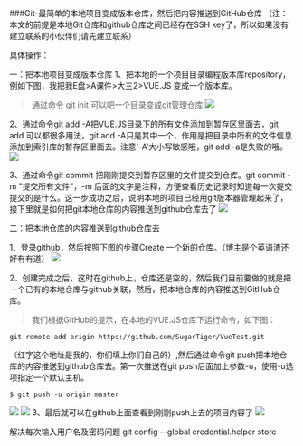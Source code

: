 ###Git-最简单的本地项目变成版本仓库，然后把内容推送到GitHub仓库
（注：本文的前提是本地Git仓库和github仓库之间已经存在SSH key了，所以如果没有建立联系的小伙伴们请先建立联系）

具体操作：

一：把本地项目变成版本仓库
1、把本地的一个项目目录编程版本库repository，例如下图，我把我E盘>A课件>大三2>VUE.JS 变成一个版本库。
> 通过命令 git init 可以吧一个目录变成git管理仓库
![](https://images2015.cnblogs.com/blog/1118105/201703/1118105-20170304200307126-1342942362.png)


2、通过命令git add -A把VUE.JS目录下的所有文件添加到暂存区里面去，git add 可以都很多用法，git add -A只是其中一个，作用是把目录中所有的文件信息添加到索引库的暂存区里面去。注意‘-A’大小写敏感哦，git add -a是失败的哦。
![](https://images2015.cnblogs.com/blog/1118105/201703/1118105-20170304201305032-1750286661.png)

3、通过命令git commit 把刚刚提交到暂存区里的文件提交到仓库。git commit -m "提交所有文件"，-m 后面的文字是注释，方便查看历史记录时知道每一次提交提交的是什么。这一步成功之后，说明本地的项目已经用git版本器管理起来了，接下里就是如何把git本地仓库的内容推送到github仓库去了
![](https://images2015.cnblogs.com/blog/1118105/201703/1118105-20170304201556407-1036188804.png)

二：把本地仓库的内容推送到github仓库去

1、登录github，然后按照下图的步骤Create 一个新的仓库。（博主是个英语渣还好有有道）
![](https://images2015.cnblogs.com/blog/1118105/201703/1118105-20170304202814595-527042763.png)

2、创建完成之后，这时在github上，仓库还是空的，然后我们目前要做的就是把一个已有的本地仓库与github关联，然后，把本地仓库的内容推送到GitHub仓库。


> 我们根据GitHub的提示，在本地的VUE.JS仓库下运行命令，如下图：
		
    git remote add origin https://github.com/SugarTiger/VueTest.git
（红字这个地址是我的，你们填上你们自己的）,然后通过命令git push把本地仓库的内容推送到github仓库去。第一次推送在git push后面加上参数-u，使用-u选项指定一个默认主机。

    $ git push -u origin master
![](https://images2015.cnblogs.com/blog/1118105/201703/1118105-20170305001938954-1976993293.png)
![](https://images2015.cnblogs.com/blog/1118105/201703/1118105-20170305001523532-970373088.png)
3、最后就可以在github上面查看到刚刚push上去的项目内容了
![](https://images2015.cnblogs.com/blog/1118105/201703/1118105-20170305005945391-1878283138.png)

解决每次输入用户名及密码问题
git config --global credential.helper store